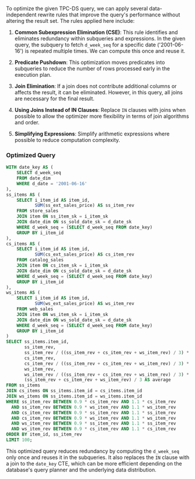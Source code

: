 To optimize the given TPC-DS query, we can apply several data-independent rewrite rules that improve the query's performance without altering the result set. The rules applied here include:

1. **Common Subexpression Elimination (CSE)**: This rule identifies and eliminates redundancy within subqueries and expressions. In the given query, the subquery to fetch `d_week_seq` for a specific date ('2001-06-16') is repeated multiple times. We can compute this once and reuse it.

2. **Predicate Pushdown**: This optimization moves predicates into subqueries to reduce the number of rows processed early in the execution plan.

3. **Join Elimination**: If a join does not contribute additional columns or affects the result, it can be eliminated. However, in this query, all joins are necessary for the final result.

4. **Using Joins Instead of IN Clauses**: Replace `IN` clauses with joins when possible to allow the optimizer more flexibility in terms of join algorithms and order.

5. **Simplifying Expressions**: Simplify arithmetic expressions where possible to reduce computation complexity.

### Optimized Query

```sql
WITH date_key AS (
    SELECT d_week_seq
    FROM date_dim
    WHERE d_date = '2001-06-16'
),
ss_items AS (
    SELECT i_item_id AS item_id,
           SUM(ss_ext_sales_price) AS ss_item_rev
    FROM store_sales
    JOIN item ON ss_item_sk = i_item_sk
    JOIN date_dim ON ss_sold_date_sk = d_date_sk
    WHERE d_week_seq = (SELECT d_week_seq FROM date_key)
    GROUP BY i_item_id
),
cs_items AS (
    SELECT i_item_id AS item_id,
           SUM(cs_ext_sales_price) AS cs_item_rev
    FROM catalog_sales
    JOIN item ON cs_item_sk = i_item_sk
    JOIN date_dim ON cs_sold_date_sk = d_date_sk
    WHERE d_week_seq = (SELECT d_week_seq FROM date_key)
    GROUP BY i_item_id
),
ws_items AS (
    SELECT i_item_id AS item_id,
           SUM(ws_ext_sales_price) AS ws_item_rev
    FROM web_sales
    JOIN item ON ws_item_sk = i_item_sk
    JOIN date_dim ON ws_sold_date_sk = d_date_sk
    WHERE d_week_seq = (SELECT d_week_seq FROM date_key)
    GROUP BY i_item_id
)
SELECT ss_items.item_id,
       ss_item_rev,
       ss_item_rev / ((ss_item_rev + cs_item_rev + ws_item_rev) / 3) * 100 AS ss_dev,
       cs_item_rev,
       cs_item_rev / ((ss_item_rev + cs_item_rev + ws_item_rev) / 3) * 100 AS cs_dev,
       ws_item_rev,
       ws_item_rev / ((ss_item_rev + cs_item_rev + ws_item_rev) / 3) * 100 AS ws_dev,
       (ss_item_rev + cs_item_rev + ws_item_rev) / 3 AS average
FROM ss_items
JOIN cs_items ON ss_items.item_id = cs_items.item_id
JOIN ws_items ON ss_items.item_id = ws_items.item_id
WHERE ss_item_rev BETWEEN 0.9 * cs_item_rev AND 1.1 * cs_item_rev
  AND ss_item_rev BETWEEN 0.9 * ws_item_rev AND 1.1 * ws_item_rev
  AND cs_item_rev BETWEEN 0.9 * ss_item_rev AND 1.1 * ss_item_rev
  AND cs_item_rev BETWEEN 0.9 * ws_item_rev AND 1.1 * ws_item_rev
  AND ws_item_rev BETWEEN 0.9 * ss_item_rev AND 1.1 * ss_item_rev
  AND ws_item_rev BETWEEN 0.9 * cs_item_rev AND 1.1 * cs_item_rev
ORDER BY item_id, ss_item_rev
LIMIT 100;
```

This optimized query reduces redundancy by computing the `d_week_seq` only once and reuses it in the subqueries. It also replaces the `IN` clause with a join to the `date_key` CTE, which can be more efficient depending on the database's query planner and the underlying data distribution.